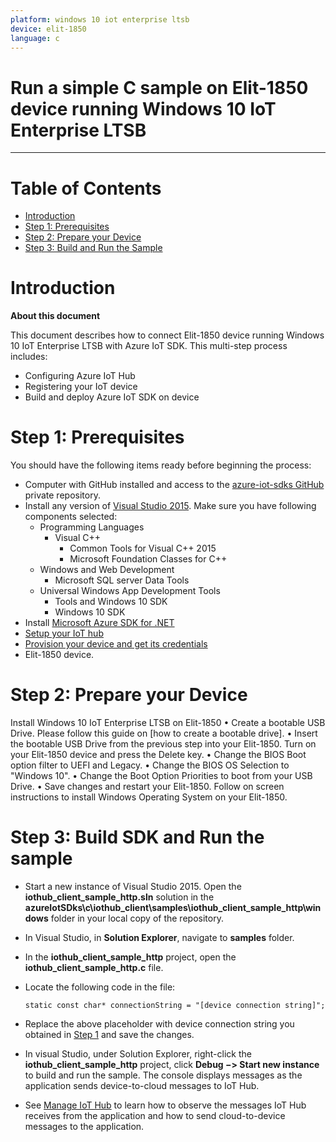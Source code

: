 ```yaml
---
platform: windows 10 iot enterprise ltsb
device: elit-1850
language: c
---
```


Run a simple C sample on Elit-1850 device running Windows 10 IoT Enterprise LTSB
===
---

# Table of Contents

-   [Introduction](#Introduction)
-   [Step 1: Prerequisites](#Prerequisites)
-   [Step 2: Prepare your Device](#PrepareDevice)
-   [Step 3: Build and Run the Sample](#Build)

<a name="Introduction"></a>
# Introduction

**About this document**

This document describes how to connect Elit-1850 device running Windows 10 IoT Enterprise LTSB with Azure IoT SDK. This multi-step process includes:
-   Configuring Azure IoT Hub
-   Registering your IoT device
-   Build and deploy Azure IoT SDK on device

<a name="Prerequisites"></a>
# Step 1: Prerequisites

You should have the following items ready before beginning the process:

-   Computer with GitHub installed and access to the [azure-iot-sdks GitHub](https://github.com/Azure/azure-iot-sdks) private repository.
-   Install any version of [Visual Studio 2015](https://www.visualstudio.com/downloads/download-visual-studio-vs.aspx). 
    Make sure you have following components selected:
    -   Programming Languages
        -   Visual C++
            -   Common Tools for Visual C++ 2015
            -   Microsoft Foundation Classes for C++
    -   Windows and Web Development
        -   Microsoft SQL server Data Tools
    -   Universal Windows App Development Tools
        -   Tools and Windows 10 SDK
        -   Windows 10 SDK
-   Install [Microsoft Azure SDK for .NET](http://www.microsoft.com/download/details.aspx?id=48178)
-   [Setup your IoT hub][lnk-setup-iot-hub]
-   [Provision your device and get its credentials][lnk-manage-iot-hub]
-   Elit-1850 device.   

<a name="PrepareDevice"></a>
# Step 2: Prepare your Device

Install Windows 10 IoT Enterprise LTSB on Elit-1850
• Create a bootable USB Drive. Please follow this guide on [how to create a bootable drive].
• Insert the bootable USB Drive from the previous step into your Elit-1850. Turn on your Elit-1850 device and press the Delete key.
• Change the BIOS Boot option filter to UEFI and Legacy.
• Change the BIOS OS Selection to "Windows 10".
• Change the Boot Option Priorities to boot from your USB Drive.
• Save changes and restart your Elit-1850. Follow on screen instructions to install Windows Operating System on your Elit-1850.


<a name="Build"></a>
# Step 3: Build SDK and Run the sample

-   Start a new instance of Visual Studio 2015. Open the **iothub_client_sample_http.sln** solution in the  **azureIotSDks\c\iothub_client\samples\iothub_client_sample_http\windows** folder in your local copy of the repository.

-   In Visual Studio, in **Solution Explorer**, navigate to **samples** folder.

-   In the **iothub_client_sample_http** project, open the **iothub_client_sample_http.c** file.

-   Locate the following code in the file:

        static const char* connectionString = "[device connection string]";

-   Replace the above placeholder with device connection string you obtained in [Step 1](#Prerequisites) and save the changes.

-   In visual Studio, under Solution Explorer, right-click the **iothub_client_sample_http** project, click **Debug −> Start new instance** to build and run the sample. The console displays messages as the application sends device-to-cloud messages to IoT Hub.

-   See [Manage IoT Hub][lnk-manage-iot-hub] to learn how to observe the messages IoT Hub receives from the application and how to send cloud-to-device messages to the application.

[setup-devbox-windows]: https://github.com/Azure/azure-iot-sdks/blob/master/c/doc/devbox_setup.md
[lnk-setup-iot-hub]: ../../setup_iothub.md
[lnk-manage-iot-hub]: ../../manage_iot_hub.md
